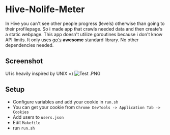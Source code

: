 # Hive-Nolife-Meter

In Hive you can't see other people progress (levels) otherwise than going to
their profilepage. So i made app that crawls needed data and then create's a static
webpage. This app doesn't utilize goroutines because i don't know API limits. It only uses *[go's](https://golang.org/)* **awesome** standard library. No other dependencies needed.

## Screenshot

UI is heavily inspired by UNIX =)
![Test .PNG](https://github.com/tuommii/hive-nolife-meter/blob/master/screenshot..png)

## Setup

* Configure variables and add your cookie in `run.sh`
* You can get your cookie from `Chrome DevTools -> Application Tab -> Cookies`
* Add users to `users.json`
* Edit `Makefile`
* run `run.sh`
